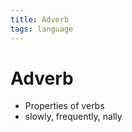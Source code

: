```yaml
---
title: Adverb
tags: language
---
```


# Adverb
- Properties of verbs
- slowly, frequently, nally

























